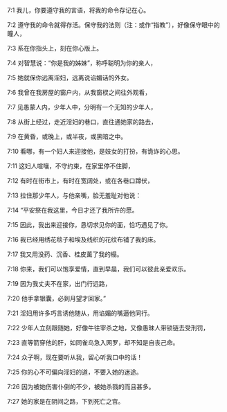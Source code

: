 <a id="1"></a>7:1  我儿，你要遵守我的言语，将我的命令存记在心。  

<a id="2"></a>7:2  遵守我的命令就得存活。保守我的法则（注：或作“指教”），好像保守眼中的瞳人，  

<a id="3"></a>7:3  系在你指头上，刻在你心版上。  

<a id="4"></a>7:4  对智慧说：“你是我的姊妹”，称呼聪明为你的亲人，  

<a id="5"></a>7:5  她就保你远离淫妇，远离说谄媚话的外女。  

<a id="6"></a>7:6  我曾在我房屋的窗户内，从我窗棂之间往外观看，  

<a id="7"></a>7:7  见愚蒙人内，少年人中，分明有一个无知的少年人，  

<a id="8"></a>7:8  从街上经过，走近淫妇的巷口，直往通她家的路去，  

<a id="9"></a>7:9  在黄昏，或晚上，或半夜，或黑暗之中。  

<a id="10"></a>7:10  看哪，有一个妇人来迎接他，是妓女的打扮，有诡诈的心思。  

<a id="11"></a>7:11  这妇人喧嚷，不守约束，在家里停不住脚，  

<a id="12"></a>7:12  有时在街市上，有时在宽阔处，或在各巷口蹲伏，  

<a id="13"></a>7:13  拉住那少年人，与他亲嘴，脸无羞耻对他说：  

<a id="14"></a>7:14  “平安祭在我这里，今日才还了我所许的愿。  

<a id="15"></a>7:15  因此，我出来迎接你，恳切求见你的面，恰巧遇见了你。  

<a id="16"></a>7:16  我已经用绣花毯子和埃及线织的花纹布铺了我的床。  

<a id="17"></a>7:17  我又用没药、沉香、桂皮薰了我的榻。  

<a id="18"></a>7:18  你来，我们可以饱享爱情，直到早晨，我们可以彼此亲爱欢乐。  

<a id="19"></a>7:19  因为我丈夫不在家，出门行远路，  

<a id="20"></a>7:20  他手拿银囊，必到月望才回家。”  

<a id="21"></a>7:21  淫妇用许多巧言诱他随从，用谄媚的嘴逼他同行。  

<a id="22"></a>7:22  少年人立刻跟随她，好像牛往宰杀之地，又像愚昧人带锁链去受刑罚，  

<a id="23"></a>7:23  直等箭穿他的肝，如同雀鸟急入网罗，却不知是自丧己命。  

<a id="24"></a>7:24  众子啊，现在要听从我，留心听我口中的话！  

<a id="25"></a>7:25  你的心不可偏向淫妇的道，不要入她的迷途。  

<a id="26"></a>7:26  因为被她伤害仆倒的不少，被她杀戮的而且甚多。  

<a id="27"></a>7:27  她的家是在阴间之路，下到死亡之宫。  
